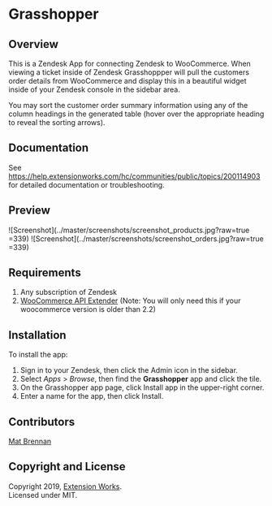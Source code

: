 Grasshopper
===========

## Overview
This is a Zendesk App for connecting Zendesk to WooCommerce. When viewing a ticket inside of Zendesk Grasshoppper will pull the customers order details from WooCommerce and display this in a beautiful widget inside of your Zendesk console in the sidebar area.

You may sort the customer order summary information using any of the column headings in the generated table (hover over the appropriate heading to reveal the sorting arrows).

## Documentation
See https://help.extensionworks.com/hc/communities/public/topics/200114903 for detailed documentation or troubleshooting.

## Preview
![Screenshot](../master/screenshots/screenshot_products.jpg?raw=true =339)
![Screenshot](../master/screenshots/screenshot_orders.jpg?raw=true =339)


## Requirements
1. Any subscription of Zendesk
2. [WooCommerce API Extender](https://github.com/ExtensionWorks/WooCommerce-API-Extender) (Note: You will only need this if your woocommerce version is older than 2.2)


## Installation
To install the app:

1. Sign in to your Zendesk, then click the Admin icon in the sidebar.
2. Select *Apps* > *Browse*, then find the **Grasshopper** app and click the tile.
3. On the Grasshopper app page, click Install app in the upper-right corner.
4. Enter a name for the app, then click Install.


## Contributors
[Mat Brennan](http://github.com/loadx)


## Copyright and License
Copyright 2019, [Extension Works](http://www.extensionworks.com).  
Licensed under MIT.
